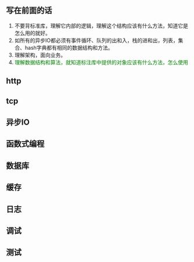 ## 写在前面的话
1. 不要背标准库，理解它内部的逻辑，理解这个结构应该有什么方法，知道它是怎么用的就好。
2. 如所有的异步IO都必须有事件循环、队列的出和入，栈的进和出，列表，集合、hash字典都有相同的数据结构和方法。
3. 理解架构，面向业务。
4. <font color=green>理解数据结构和算法，就知道标注库中提供的对象应该有什么方法，怎么使用</font>

## http

## tcp

## 异步IO

## 函数式编程

## 数据库

## 缓存

## 日志

## 调试

## 测试
